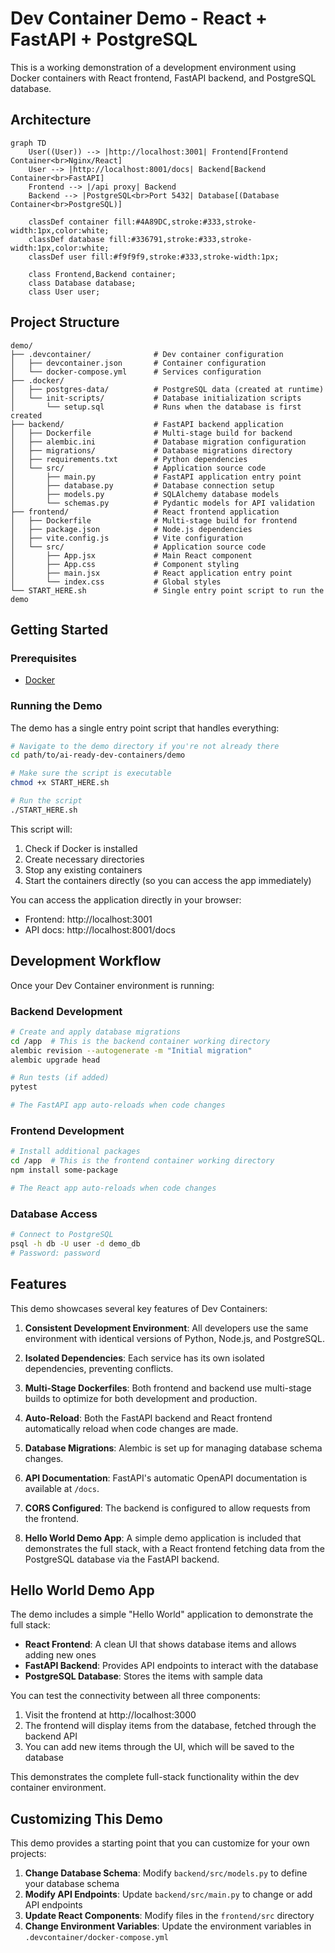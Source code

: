 # Dev Container Demo - React + FastAPI + PostgreSQL

This is a working demonstration of a development environment using Docker containers with React frontend, FastAPI backend, and PostgreSQL database.

## Architecture

```mermaid
graph TD
    User((User)) --> |http://localhost:3001| Frontend[Frontend Container<br>Nginx/React]
    User --> |http://localhost:8001/docs| Backend[Backend Container<br>FastAPI]
    Frontend --> |/api proxy| Backend
    Backend --> |PostgreSQL<br>Port 5432| Database[(Database Container<br>PostgreSQL)]

    classDef container fill:#4A89DC,stroke:#333,stroke-width:1px,color:white;
    classDef database fill:#336791,stroke:#333,stroke-width:1px,color:white;
    classDef user fill:#f9f9f9,stroke:#333,stroke-width:1px;

    class Frontend,Backend container;
    class Database database;
    class User user;
```

## Project Structure

```
demo/
├── .devcontainer/              # Dev container configuration
│   ├── devcontainer.json       # Container configuration
│   └── docker-compose.yml      # Services configuration
├── .docker/
│   ├── postgres-data/          # PostgreSQL data (created at runtime)
│   └── init-scripts/           # Database initialization scripts
│       └── setup.sql           # Runs when the database is first created
├── backend/                    # FastAPI backend application
│   ├── Dockerfile              # Multi-stage build for backend
│   ├── alembic.ini             # Database migration configuration
│   ├── migrations/             # Database migrations directory
│   ├── requirements.txt        # Python dependencies
│   └── src/                    # Application source code
│       ├── main.py             # FastAPI application entry point
│       ├── database.py         # Database connection setup
│       ├── models.py           # SQLAlchemy database models
│       └── schemas.py          # Pydantic models for API validation
├── frontend/                   # React frontend application
│   ├── Dockerfile              # Multi-stage build for frontend
│   ├── package.json            # Node.js dependencies
│   ├── vite.config.js          # Vite configuration
│   └── src/                    # Application source code
│       ├── App.jsx             # Main React component
│       ├── App.css             # Component styling
│       ├── main.jsx            # React application entry point
│       └── index.css           # Global styles
└── START_HERE.sh               # Single entry point script to run the demo
```

## Getting Started

### Prerequisites

- [Docker](https://www.docker.com/products/docker-desktop/)

### Running the Demo

The demo has a single entry point script that handles everything:

```bash
# Navigate to the demo directory if you're not already there
cd path/to/ai-ready-dev-containers/demo

# Make sure the script is executable
chmod +x START_HERE.sh

# Run the script
./START_HERE.sh
```

This script will:

1. Check if Docker is installed
2. Create necessary directories
3. Stop any existing containers
4. Start the containers directly (so you can access the app immediately)

You can access the application directly in your browser:

- Frontend: http://localhost:3001
- API docs: http://localhost:8001/docs

## Development Workflow

Once your Dev Container environment is running:

### Backend Development

```bash
# Create and apply database migrations
cd /app  # This is the backend container working directory
alembic revision --autogenerate -m "Initial migration"
alembic upgrade head

# Run tests (if added)
pytest

# The FastAPI app auto-reloads when code changes
```

### Frontend Development

```bash
# Install additional packages
cd /app  # This is the frontend container working directory
npm install some-package

# The React app auto-reloads when code changes
```

### Database Access

```bash
# Connect to PostgreSQL
psql -h db -U user -d demo_db
# Password: password
```

## Features

This demo showcases several key features of Dev Containers:

1. **Consistent Development Environment**: All developers use the same environment with identical versions of Python, Node.js, and PostgreSQL.

2. **Isolated Dependencies**: Each service has its own isolated dependencies, preventing conflicts.

3. **Multi-Stage Dockerfiles**: Both frontend and backend use multi-stage builds to optimize for both development and production.

4. **Auto-Reload**: Both the FastAPI backend and React frontend automatically reload when code changes are made.

5. **Database Migrations**: Alembic is set up for managing database schema changes.

6. **API Documentation**: FastAPI's automatic OpenAPI documentation is available at `/docs`.

7. **CORS Configured**: The backend is configured to allow requests from the frontend.

8. **Hello World Demo App**: A simple demo application is included that demonstrates the full stack, with a React frontend fetching data from the PostgreSQL database via the FastAPI backend.

## Hello World Demo App

The demo includes a simple "Hello World" application to demonstrate the full stack:

- **React Frontend**: A clean UI that shows database items and allows adding new ones
- **FastAPI Backend**: Provides API endpoints to interact with the database
- **PostgreSQL Database**: Stores the items with sample data

You can test the connectivity between all three components:

1. Visit the frontend at http://localhost:3000
2. The frontend will display items from the database, fetched through the backend API
3. You can add new items through the UI, which will be saved to the database

This demonstrates the complete full-stack functionality within the dev container environment.

## Customizing This Demo

This demo provides a starting point that you can customize for your own projects:

1. **Change Database Schema**: Modify `backend/src/models.py` to define your database schema
2. **Modify API Endpoints**: Update `backend/src/main.py` to change or add API endpoints
3. **Update React Components**: Modify files in the `frontend/src` directory
4. **Change Environment Variables**: Update the environment variables in `.devcontainer/docker-compose.yml`
